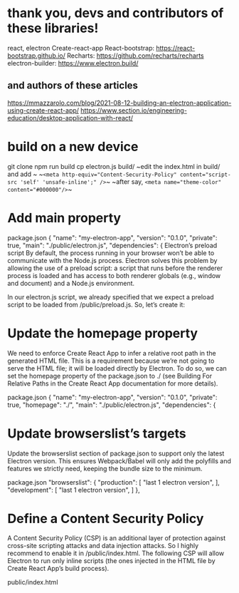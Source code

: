 # thank you, devs and contributors of these libraries!
react, 
electron
Create-react-app
React-bootstrap: https://react-bootstrap.github.io/
Recharts: https://github.com/recharts/recharts
electron-builder: https://www.electron.build/

## and authors of these articles
https://mmazzarolo.com/blog/2021-08-12-building-an-electron-application-using-create-react-app/
https://www.section.io/engineering-education/desktop-application-with-react/

# build on a new device
git clone
npm run build
cp electron.js build/
~edit the index.html in build/ and add ~
~`<meta http-equiv="Content-Security-Policy" content="script-src 'self' 'unsafe-inline';" />`~
~after say, `<meta name="theme-color" content="#000000"/>`~


# Add main property
package.json
{
  "name": "my-electron-app",
  "version": "0.1.0",
  "private": true,
  "main": "./public/electron.js",
  "dependencies": {
Electron’s preload script
By default, the process running in your browser won’t be able to communicate with the Node.js process. Electron solves this problem by allowing the use of a preload script: a script that runs before the renderer process is loaded and has access to both renderer globals (e.g., window and document) and a Node.js environment.

In our electron.js script, we already specified that we expect a preload script to be loaded from <project-root>/public/preload.js. So, let’s create it:


# Update the homepage property
We need to enforce Create React App to infer a relative root path in the generated HTML file. This is a requirement because we’re not going to serve the HTML file; it will be loaded directly by Electron. To do so, we can set the homepage property of the package.json to ./ (see Building For Relative Paths in the Create React App documentation for more details).

package.json
{
  "name": "my-electron-app",
  "version": "0.1.0",
  "private": true,
  "homepage": "./",
  "main": "./public/electron.js",
  "dependencies": {

# Update browserslist’s targets
Update the browserslist section of package.json to support only the latest Electron version. This ensures Webpack/Babel will only add the polyfills and features we strictly need, keeping the bundle size to the minimum.

package.json
"browserslist": {
   "production": [
      "last 1 electron version",
   ],
   "development": [
      "last 1 electron version",
   ]
 },

# Define a Content Security Policy
A Content Security Policy (CSP) is an additional layer of protection against cross-site scripting attacks and data injection attacks. So I highly recommend to enable it in <project-root>/public/index.html.
The following CSP will allow Electron to run only inline scripts (the ones injected in the HTML file by Create React App’s build process).

public/index.html
   <meta name="theme-color" content="#000000" />
   <meta
     name="description"
     content="Web site created using create-react-app"
   />
   <meta
     http-equiv="Content-Security-Policy"
     content="script-src 'self' 'unsafe-inline';"
   />